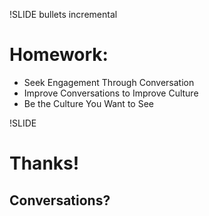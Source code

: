 !SLIDE bullets incremental
# Homework: #
* Seek Engagement Through Conversation
* Improve Conversations to Improve Culture
* Be the Culture You Want to See

!SLIDE
# Thanks! #
## Conversations? ##
